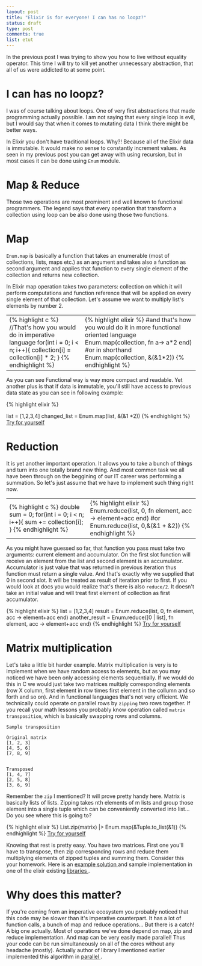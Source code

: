```yaml
---
layout: post
title: "Elixir is for everyone! I can has no loopz?"
status: draft
type: post
comments: true
list: etut
---
```


In the previous post I was trying to show you how to live without equality operator. This time I will try to kill yet another unnecessary abstraction, that all of us were addicted to at some point.

<!--more-->

# I can has no loopz?
I was of course talking about loops. One of very first abstractions that made programming actually possible. I am not saying that every single loop is evil, but I would say that when it comes to mutating data I think there might be better ways.

In Elixir you don't have traditional loops. Why?! Because all of the Elixir data is immutable. It would make no sense to constantly increment values. As seen in my previous post you can get away with using recursion, but in most cases it can be done using `Enum` module.

# Map & Reduce
Those two operations are most prominent and well known to functional programmers. The legend says that every operation that transform a collection using loop can be also done using those two functions.

# Map
`Enum.map` is basically a function that takes an enumerable (most of collections, lists, maps etc.) as an argument and takes also a function as second argument and applies that function to every single element of the collection and returns new collection. <!-- Too much collections -->

In Elixir map operation takes two parameters: collection on which it will perform computations and function reference that will be applied on every single element of that collection. Let's assume we want to multiply list's elements by number 2.
<table class="code-samples">
<tr>
<td>
{% highlight c %}
//That's how you would do in imperative language
for(int i = 0; i < n; i++){
  collection[i] = collection[i] * 2;
}
{% endhighlight %}
</td>
<td>
{% highlight elixir %}
#and that's how you would do it in more functional oriented language
Enum.map(collection, fn a-> a*2 end)
#or in shorthand
Enum.map(collection, &(&1*2))
{% endhighlight %}
</td>
</tr>
</table>

As you can see Functional way is way more compact and readable. Yet another plus is that if data is immutable, you'll still have access to previous data state as you can see in following example:

{% highlight elixir %}

list = [1,2,3,4]
changed_list = Enum.map(list, &(&1 *2))
{% endhighlight %}
<a href="http://elixirplayground.com?gist=c0bc8b7c45f96add2a772181e69f6f12"> Try for yourself </a>

# Reduction
It is yet another important operation. It allows you to take a bunch of things and turn into one totally brand new thing. And most common task we all have been through on the beggining of our IT career was performing a summation. So let's just assume that we have to implement such thing right now.

<table class="code-samples">
<tr>
<td>
{% highlight c %}
double sum = 0;
for(int i = 0; i < n; i++){
  sum += collection[i];
}
{% endhighlight %}
</td>
<td>
{% highlight elixir %}
Enum.reduce(list, 0, fn element, acc -> element+acc end)
#or
Enum.reduce(list, 0,&(&1 + &2))
{% endhighlight %}
</td>
</tr>
</table>

As you might have guessed so far, that function you pass must take two arguments: current element and accumulator. On the first slot function will receive an element from the list and second element is an accumulator. Accumulator is just value that was returned in previous iteration thus function must return a single value. And that's exactly why we supplied that 0 in second slot. It will be treated as result of iteration prior to first. If you would look at docs you would realize that's there is also `reduce/2`. It doesn't take an initial value and will treat first element of collection as first accumulator.

{% highlight elixir %}
list = [1,2,3,4]
result = Enum.reduce(list, 0, fn element, acc -> element+acc end)
another_result = Enum.reduce([0 | list], fn element, acc -> element+acc end)
{% endhighlight %}
<a href="http://elixirplayground.com?gist=41f708d059bed6a63d71178c3c85421a"> Try for yourself </a>

# Matrix multiplication

Let's take a little bit harder example. Matrix multiplication is very is to implement when we have random access to elements, but as you may noticed we have been only accessing elements sequentially. If we would do this in C we would just take two matrices multiply corresponding elements (row X column, first element in row times first element in the collumn and so forth and so on). And in functional languages that's not very efficient. We technically could operate on parallel rows by `zipping` two rows together. If you recall your math lessons you probably know operation called `matrix transposition`, which is basically swapping rows and columns.

```
Sample transposition

Original matrix
[1, 2, 3]
[4, 5, 6]
[7, 8, 9]


Transposed
[1, 4, 7]
[2, 5, 8]
[3, 6, 9]

```

Remember the `zip` I mentioned? It will prove pretty handy here. Matrix is basically lists of lists. Zipping takes nth elements of m lists and group those element into a single tuple which can be conveniently converted into list... Do you see where this is going to?

{% highlight elixir %}
List.zip(matrix)
|> Enum.map(&Tuple.to_list(&1))
{% endhighlight %}
<a href="http://elixirplayground.com?gist=14b217714dfdd9c77873af0ad7e109e4"> Try for yourself </a>

Knowing that rest is pretty easy. You have two matrices. First one you'll have to transpose, then zip corresponding rows and reduce them multiplying elements of zipped tuples and summing them. Consider this your homework. Here is an <a href="http://elixirplayground.com?gist=7d0fda1cdec8be55ef761e974f620024"> example solution </a> and sample implementation in one of the elixir existing <a href="https://github.com/a115/exmatrix/blob/master/lib/exmatrix.ex#L58"> libraries </a>.

# Why does this matter?

If you're coming from an imperative ecosystem you probably noticed that this code may be slower than it's imperative counterpart. It has a lot of function calls, a bunch of map and reduce operations... But there is a catch! A big one actually. Most of operations we've done depend on map, zip and reduce implementation. And map can be very easily made parallel! Thus your code can be run simultaneously on all of the cores without any headache (mostly). Actually author of library I mentioned earlier implemented this algorithm in <a href="https://github.com/a115/exmatrix/blob/master/lib/exmatrix.ex#L72" > parallel </a>.
